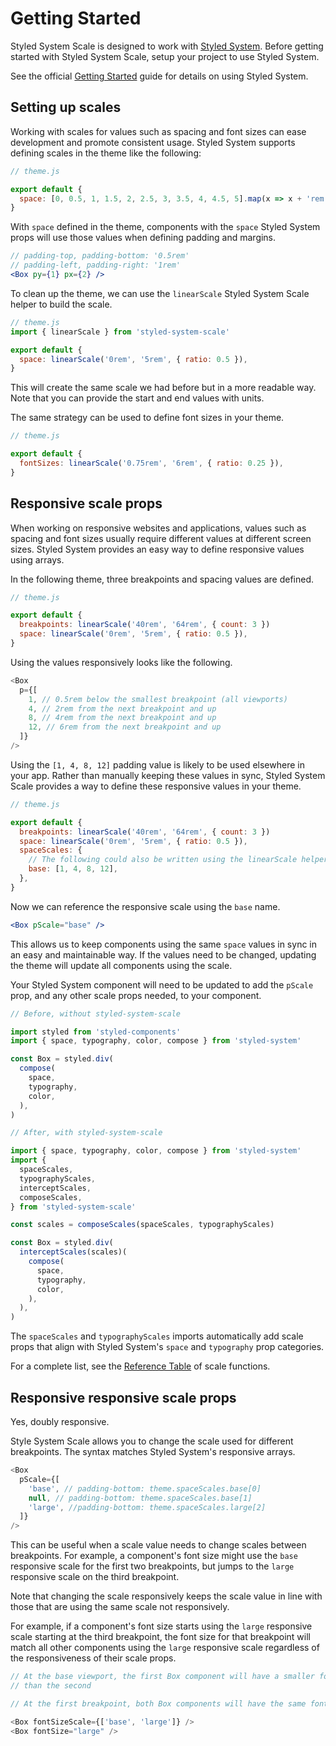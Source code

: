 # Getting Started

Styled System Scale is designed to work with [Styled System][styled-system].
Before getting started with Styled System Scale, setup your project to use
Styled System.

See the official [Getting Started][styled-system-getting-started] guide for
details on using Styled System.

## Setting up scales

Working with scales for values such as spacing and font sizes can ease
development and promote consistent usage. Styled System supports defining scales
in the theme like the following:

```js
// theme.js

export default {
  space: [0, 0.5, 1, 1.5, 2, 2.5, 3, 3.5, 4, 4.5, 5].map(x => x + 'rem'),
}
```

With `space` defined in the theme, components with the `space` Styled System
props will use those values when defining padding and margins.

```jsx
// padding-top, padding-bottom: '0.5rem'
// padding-left, padding-right: '1rem'
<Box py={1} px={2} />
```

To clean up the theme, we can use the `linearScale` Styled System Scale helper
to build the scale.

```js
// theme.js
import { linearScale } from 'styled-system-scale'

export default {
  space: linearScale('0rem', '5rem', { ratio: 0.5 }),
}
```

This will create the same scale we had before but in a more readable way. Note
that you can provide the start and end values with units.

The same strategy can be used to define font sizes in your theme.

```js
// theme.js

export default {
  fontSizes: linearScale('0.75rem', '6rem', { ratio: 0.25 }),
}
```

## Responsive scale props

When working on responsive websites and applications, values such as spacing and
font sizes usually require different values at different screen sizes. Styled
System provides an easy way to define responsive values using arrays.

In the following theme, three breakpoints and spacing values are defined.

```js
// theme.js

export default {
  breakpoints: linearScale('40rem', '64rem', { count: 3 })
  space: linearScale('0rem', '5rem', { ratio: 0.5 }),
}
```

Using the values responsively looks like the following.

```js
<Box
  p={[
    1, // 0.5rem below the smallest breakpoint (all viewports)
    4, // 2rem from the next breakpoint and up
    8, // 4rem from the next breakpoint and up
    12, // 6rem from the next breakpoint and up
  ]}
/>
```

Using the `[1, 4, 8, 12]` padding value is likely to be used elsewhere in your
app. Rather than manually keeping these values in sync, Styled System Scale
provides a way to define these responsive values in your theme.

```js
// theme.js

export default {
  breakpoints: linearScale('40rem', '64rem', { count: 3 })
  space: linearScale('0rem', '5rem', { ratio: 0.5 }),
  spaceScales: {
    // The following could also be written using the linearScale helper.
    base: [1, 4, 8, 12],
  },
}
```

Now we can reference the responsive scale using the `base` name.

```jsx
<Box pScale="base" />
```

This allows us to keep components using the same `space` values in sync in an
easy and maintainable way. If the values need to be changed, updating the theme
will update all components using the scale.

Your Styled System component will need to be updated to add the `pScale` prop,
and any other scale props needed, to your component.

```js
// Before, without styled-system-scale

import styled from 'styled-components'
import { space, typography, color, compose } from 'styled-system'

const Box = styled.div(
  compose(
    space,
    typography,
    color,
  ),
)
```

```js
// After, with styled-system-scale

import { space, typography, color, compose } from 'styled-system'
import {
  spaceScales,
  typographyScales,
  interceptScales,
  composeScales,
} from 'styled-system-scale'

const scales = composeScales(spaceScales, typographyScales)

const Box = styled.div(
  interceptScales(scales)(
    compose(
      space,
      typography,
      color,
    ),
  ),
)
```

The `spaceScales` and `typographyScales` imports automatically add scale props
that align with Styled System's `space` and `typography` prop categories.

For a complete list, see the [Reference Table][reference-table] of scale
functions.

## Responsive responsive scale props

Yes, doubly responsive.

Style System Scale allows you to change the scale used for different
breakpoints. The syntax matches Styled System's responsive arrays.

```js
<Box
  pScale={[
    'base', // padding-bottom: theme.spaceScales.base[0]
    null, // padding-bottom: theme.spaceScales.base[1]
    'large', //padding-bottom: theme.spaceScales.large[2]
  ]}
/>
```

This can be useful when a scale value needs to change scales between
breakpoints. For example, a component's font size might use the `base`
responsive scale for the first two breakpoints, but jumps to the `large`
responsive scale on the third breakpoint.

Note that changing the scale responsively keeps the scale value in line with
those that are using the same scale not responsively.

For example, if a component's font size starts using the `large` responsive
scale starting at the third breakpoint, the font size for that breakpoint will
match all other components using the `large` responsive scale regardless of the
responsiveness of their scale props.

```js
// At the base viewport, the first Box component will have a smaller font size
// than the second

// At the first breakpoint, both Box components will have the same font sizes.

<Box fontSizeScale={['base', 'large']} />
<Box fontSize="large" />
```

[styled-system]: https://github.com/styled-system/styled-system
[styled-system-getting-started]: https://styled-system.com/getting-started/
[reference-table]: ./reference-table.md

